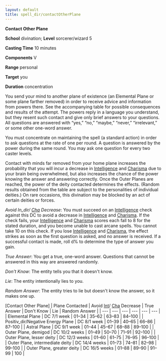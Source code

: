 ```yaml
---
layout: default
title: spell_dir/contactOtherPlane
---
```

 **Contact Other Plane**

**School** divination; **Level** sorcerer/wizard 5

**Casting Time** 10 minutes

**Components** V

**Range** personal

**Target** you

**Duration** concentration

You send your mind to another plane of existence (an Elemental Plane or some plane farther removed) in order to receive advice and information from powers there. See the accompanying table for possible consequences and results of the attempt. The powers reply in a language you understand, but they resent such contact and give only brief answers to your questions. All questions are answered with “yes,” “no,” “maybe,” “never,” “irrelevant,” or some other one-word answer.

You must concentrate on maintaining the spell (a standard action) in order to ask questions at the rate of one per round. A question is answered by the power during the same round. You may ask one question for every two caster levels.

Contact with minds far removed from your home plane increases the probability that you will incur a decrease in [Intelligence](../gettingStarted#_intelligence) and [Charisma](../gettingStarted#_charisma-new) due to your brain being overwhelmed, but also increases the chance of the power knowing the answer and answering correctly. Once the Outer Planes are reached, the power of the deity contacted determines the effects. (Random results obtained from the table are subject to the personalities of individual deities.) On rare occasions, this divination may be blocked by an act of certain deities or forces.

_Avoid In_dir/ [Cha](../gettingStarted#_charisma-new) Decrease_: You must succeed on an [Intelligence](../gettingStarted#_intelligence) check against this DC to avoid a decrease in [Intelligence](../gettingStarted#_intelligence) and [Charisma](../gettingStarted#_charisma-new). If the check fails, your [Intelligence](../gettingStarted#_intelligence) and [Charisma](../gettingStarted#_charisma-new) scores each fall to 8 for the stated duration, and you become unable to cast arcane spells. You cannot take 10 on this check. If you lose [Intelligence](../gettingStarted#_intelligence) and [Charisma](../gettingStarted#_charisma-new), the effect strikes as soon as the first question is asked, and no answer is received. If a successful contact is made, roll d% to determine the type of answer you gain.

_True Answer_: You get a true, one-word answer. Questions that cannot be answered in this way are answered randomly.

_Don't Know_: The entity tells you that it doesn't know.

_Lie_: The entity intentionally lies to you.

_Random Answer_: The entity tries to lie but doesn't know the answer, so it makes one up.

[Contact Other Plane]
| Plane Contacted | Avoid [Int](../gettingStarted#_intelligence)/ [Cha](../gettingStarted#_charisma-new) Decrease | True Answer | Don't Know | Lie | Random Answer |
| --- | --- | --- | --- | --- | --- |
| Elemental Plane | DC 7/1 week | 01–34 | 35–62 | 63–83 | 84–100 |
| Positiv_dir/Negative Energy Plane | DC 8/1 week | 01–39 | 40–65 | 66–86 | 87–100 |
| Astral Plane | DC 9/1 week | 01–44 | 45–67 | 68–88 | 89–100 |
| Outer Plane, demigod | DC 10/2 weeks | 01–49 | 50–70 | 71–91 | 92–100 |
| Outer Plane, lesser deity | DC 12/3 weeks | 01–60 | 61–75 | 76–95 | 96–100 |
| Outer Plane, intermediate deity | DC 14/4 weeks | 01–73 | 74–81 | 82–98 | 99–100 |
| Outer Plane, greater deity | DC 16/5 weeks | 01–88 | 89–90 | 91–99 | 100 |


